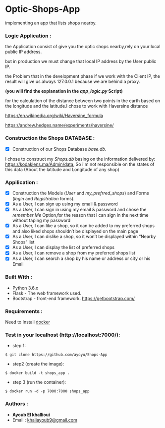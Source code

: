 # Optic-Shops-App

implementing an app that lists shops nearby.

### Logic Application :
the Application consist of give you the optic shops nearby,rely on your local public IP address.

but in production we must change that local IP address by the User public IP.

the Problem that in the development phase if we work with the Client IP, the result will give us always 127.0.0.1 because we are behind a proxy.
  

**(you will find the explanation in the *app_logic.py* Script)**

for the calculation of the distance between two points in the earth based on the longitude and the latitude.I chose to work with Haversine distance

https://en.wikipedia.org/wiki/Haversine_formula 

https://andrew.hedges.name/experiments/haversine/

### Construction the Shops DATABASE : 
- [x] Construction of our Shops Database *base.db*.

I chose to construct my *Shops.db* basing on the information delivered by: https://kodaklens.ma/Admin/data, So i'm not responsible on the states of this data (About the latitude and Longitude of any shop) 

### Appilication :
- [x] Construction the Models (*User* and *my_prefrred_shops*) and Forms (*login* and *Registration* forms).
- [x] As a User, I can sign up using my email & password
- [x] As a User, I can sign in using my email & password and chose the *remember Me* Option,for the reason that i can sign in the next time without taping my password
- [x] As a User, I can like a shop, so it can be added to my preferred shops and also liked shops shouldn’t be displayed on the main page
- [x] As a User, I can dislike a shop, so it won’t be displayed within “Nearby Shops” list 
- [x] As a User, I can display the list of preferred shops
- [x] As a User, I can remove a shop from my preferred shops list
- [x] As a User, I can search a shop by his name or address or city or his Email

### Built With :
- Python 3.6.x
- Flask - The web framework used.
- Bootstrap - front-end framework. https://getbootstrap.com/

### Requirements :
Need to Install [docker](https://docs.docker.com/v17.09/engine/installation/#updates-and-patches) 

### Test in your localhost (http://localhost:7000/): 

- step 1: 
```
$ git clone https://github.com/ayoyu/Shops-App
```
- step2 (create the image): 

```
$ docker build -t shops_app .
```
- step 3 (run the container):
```
$ docker run -d -p 7000:7000 shops_app
```
### Authors :
 
- **Ayoub El khallioui**
- Email : khaliayoub9@gmail.com
